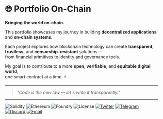 # 🌐 Portfolio On-Chain

**Bringing the world on-chain.**

This portfolio showcases my journey in building **decentralized applications** and **on-chain systems**.

Each project explores how blockchain technology can create **transparent**, **trustless**, and **censorship-resistant** solutions —  
from financial primitives to identity and governance tools.

My goal is to contribute to a more **open**, **verifiable**, and **equitable digital world**,  
one smart contract at a time. ⚡

---

> *"Code is the new law — let's write it transparently."*


--- 


![Solidity](https://img.shields.io/badge/Solidity-%23363636.svg?logo=solidity&logoColor=white)
![Ethereum](https://img.shields.io/badge/Ethereum-3C3C3D?logo=ethereum&logoColor=white)
![Foundry](https://img.shields.io/badge/Foundry-%23000000.svg?logo=foundry&logoColor=white)
![License](https://img.shields.io/badge/License-MIT-green)
[![Twitter](https://img.shields.io/badge/Twitter-1DA1F2?logo=twitter&logoColor=white)](https://twitter.com/yourhandle)
[![Telegram](https://img.shields.io/badge/Telegram-0088CC?logo=telegram&logoColor=white)](https://t.me/yourusername)
[![Discord](https://img.shields.io/badge/Discord-5865F2?logo=discord&logoColor=white)](https://discord.gg/yourserver)
[![Email](https://img.shields.io/badge/Email-D14836?logo=gmail&logoColor=white)](mailto:youremail@example.com)
